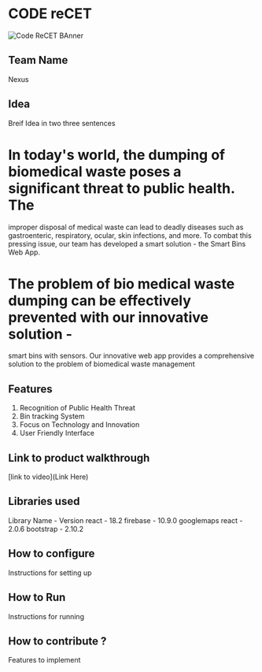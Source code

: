 

# CODE reCET

![Code ReCET BAnner](https://github.com/CODE-reCET/CodeRECET24/assets/154266304/08736571-0016-4aef-840d-94054de99db7)

## Team Name
Nexus
## Idea
Breif Idea in two three sentences 

# In today's world, the dumping of biomedical waste poses a significant threat to public health. The 
   improper disposal of medical waste can lead to deadly diseases such as gastroenteric, respiratory, ocular, skin infections, and more. To combat this pressing issue, our team has developed a smart solution - the Smart Bins Web App.

# The problem of bio medical waste dumping can be effectively prevented with our innovative solution - 
   smart bins with sensors.
Our innovative web app provides a comprehensive solution to the problem of biomedical waste management
## Features 
1. Recognition of Public Health Threat
2. Bin tracking System
3. Focus on Technology and Innovation
4. User Friendly Interface

## Link to product walkthrough
[link to video](Link Here)

   
## Libraries used
Library Name - Version
react - 18.2
firebase - 10.9.0
googlemaps react - 2.0.6
bootstrap - 2.10.2 


## How to configure
Instructions for setting up 


## How to Run
Instructions for running

## How to contribute ? 
Features to implement 
